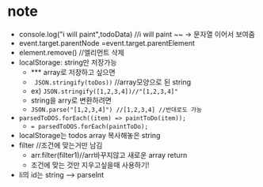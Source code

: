# note
- console.log("i will paint",todoData) //i will paint ~~ -> 문자열 이어서 보여줌
- event.target.parentNode =event.target.parentElement
- element.remove() //엘리먼트 삭제
- localStorage: string만 저장가능   
    -  *** array로 저장하고 싶으면
    - ` JSON.stringify(toDos))` //array모양으로 된 string
    - ex) `JSON.stringify([1,2,3,4])//"[1,2,3,4]"`
    - string을 arry로 변환하려면
    - `JSON.parse("[1,2,3,4]") //[1,2,3,4] //반대로도 가능` 
-  `parsedToDOS.forEach((item) => paintToDo(item));` 
    - `= parsedToDOS.forEach(paintToDo);`
- localStorage는 todos array 복사해놓은 string
- filter //조건에 맞는거만 남김
    - arr.filter(filter1)//arr바꾸지않고 새로운 array return
    - 조건에 맞는 것만 지우고싶을때 사용하기!
- li의 id는 string --> parseInt